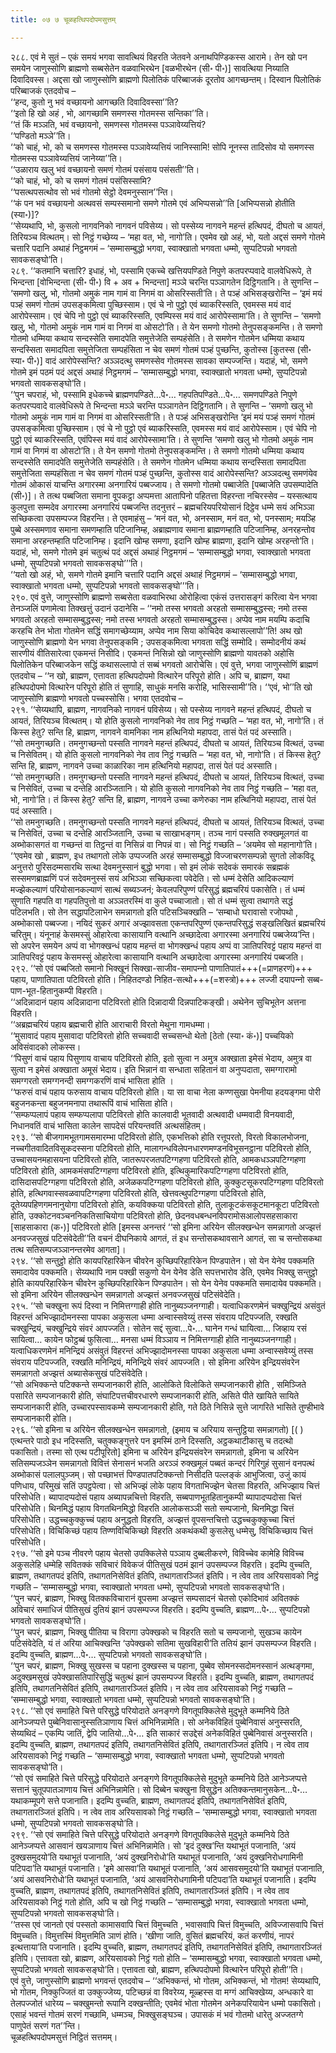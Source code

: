```yaml
---
title: ०७ ७ चूळहत्थिपदोपमसुत्तम्

---
```


२८८. एवं मे सुतं – एकं समयं भगवा सावत्थियं विहरति जेतवने अनाथपिण्डिकस्स आरामे। तेन खो पन समयेन जाणुस्सोणि ब्राह्मणो सब्बसेतेन वळवाभिरथेन [वळभीरथेन (सी॰ पी॰)] सावत्थिया निय्याति दिवादिवस्स। अद्दसा खो जाणुस्सोणि ब्राह्मणो पिलोतिकं परिब्बाजकं दूरतोव आगच्छन्तम्। दिस्वान पिलोतिकं परिब्बाजकं एतदवोच –  
‘‘हन्द, कुतो नु भवं वच्छायनो आगच्छति दिवादिवस्सा’’ति?  
‘‘इतो हि खो अहं , भो, आगच्छामि समणस्स गोतमस्स सन्तिका’’ति।  
‘‘तं किं मञ्ञति, भवं वच्छायनो, समणस्स गोतमस्स पञ्ञावेय्यत्तियं?  
‘‘पण्डितो मञ्ञे’’ति।  
‘‘को चाहं, भो, को च समणस्स गोतमस्स पञ्ञावेय्यत्तियं जानिस्सामि! सोपि नूनस्स तादिसोव यो समणस्स गोतमस्स पञ्ञावेय्यत्तियं जानेय्या’’ति।  
‘‘उळाराय खलु भवं वच्छायनो समणं गोतमं पसंसाय पसंसती’’ति।  
‘‘को चाहं, भो, को च समणं गोतमं पसंसिस्सामि?  
‘‘पसत्थपसत्थोव सो भवं गोतमो सेट्ठो देवमनुस्सान’’न्ति।  
‘‘कं पन भवं वच्छायनो अत्थवसं सम्पस्समानो समणे गोतमे एवं अभिप्पसन्नो’’ति [अभिप्पसन्नो होतीति (स्या॰)]?  
‘‘सेय्यथापि, भो, कुसलो नागवनिको नागवनं पविसेय्य। सो पस्सेय्य नागवने महन्तं हत्थिपदं, दीघतो च आयतं, तिरियञ्च वित्थतम्। सो निट्ठं गच्छेय्य – ‘महा वत, भो, नागो’ति। एवमेव खो अहं, भो, यतो अद्दसं समणे गोतमे चत्तारि पदानि अथाहं निट्ठमगमं – ‘सम्मासम्बुद्धो भगवा, स्वाक्खातो भगवता धम्मो, सुप्पटिपन्नो भगवतो सावकसङ्घो’ति।  
२८९. ‘‘कतमानि चत्तारि? इधाहं, भो, पस्सामि एकच्चे खत्तियपण्डिते निपुणे कतपरप्पवादे वालवेधिरूपे, ते भिन्दन्ता [वोभिन्दन्ता (सी॰ पी॰) वि + अव + भिन्दन्ता] मञ्ञे चरन्ति पञ्ञागतेन दिट्ठिगतानि। ते सुणन्ति – ‘समणो खलु, भो, गोतमो अमुकं नाम गामं वा निगमं वा ओसरिस्सती’ति। ते पञ्हं अभिसङ्खरोन्ति – ‘इमं मयं पञ्हं समणं गोतमं उपसङ्कमित्वा पुच्छिस्साम। एवं चे नो पुट्ठो एवं ब्याकरिस्सति, एवमस्स मयं वादं आरोपेस्साम। एवं चेपि नो पुट्ठो एवं ब्याकरिस्सति, एवम्पिस्स मयं वादं आरोपेस्सामा’ति। ते सुणन्ति – ‘समणो खलु, भो, गोतमो अमुकं नाम गामं वा निगमं वा ओसटो’ति। ते येन समणो गोतमो तेनुपसङ्कमन्ति। ते समणो गोतमो धम्मिया कथाय सन्दस्सेति समादपेति समुत्तेजेति सम्पहंसेति। ते समणेन गोतमेन धम्मिया कथाय सन्दस्सिता समादपिता समुत्तेजिता सम्पहंसिता न चेव समणं गोतमं पञ्हं पुच्छन्ति, कुतोस्स [कुतस्स (सी॰ स्या॰ पी॰)] वादं आरोपेस्सन्ति? अञ्ञदत्थु समणस्सेव गोतमस्स सावका सम्पज्जन्ति। यदाहं, भो, समणे गोतमे इमं पठमं पदं अद्दसं अथाहं निट्ठमगमं – ‘सम्मासम्बुद्धो भगवा, स्वाक्खातो भगवता धम्मो, सुप्पटिपन्नो भगवतो सावकसङ्घो’ति।  
‘‘पुन चपराहं, भो, पस्सामि इधेकच्चे ब्राह्मणपण्डिते…पे॰… गहपतिपण्डिते…पे॰… समणपण्डिते निपुणे कतपरप्पवादे वालवेधिरूपे ते भिन्दन्ता मञ्ञे चरन्ति पञ्ञागतेन दिट्ठिगतानि। ते सुणन्ति – ‘समणो खलु भो गोतमो अमुकं नाम गामं वा निगमं वा ओसरिस्सती’ति। ते पञ्हं अभिसङ्खरोन्ति ‘इमं मयं पञ्हं समणं गोतमं उपसङ्कमित्वा पुच्छिस्साम। एवं चे नो पुट्ठो एवं ब्याकरिस्सति, एवमस्स मयं वादं आरोपेस्साम। एवं चेपि नो पुट्ठो एवं ब्याकरिस्सति, एवंपिस्स मयं वादं आरोपेस्सामा’ति। ते सुणन्ति ‘समणो खलु भो गोतमो अमुकं नाम गामं वा निगमं वा ओसटो’ति। ते येन समणो गोतमो तेनुपसङ्कमन्ति। ते समणो गोतमो धम्मिया कथाय सन्दस्सेति समादपेति समुत्तेजेति सम्पहंसेति। ते समणेन गोतमेन धम्मिया कथाय सन्दस्सिता समादपिता समुत्तेजिता सम्पहंसिता न चेव समणं गोतमं पञ्हं पुच्छन्ति, कुतोस्स वादं आरोपेस्सन्ति? अञ्ञदत्थु समणंयेव गोतमं ओकासं याचन्ति अगारस्मा अनगारियं पब्बज्जाय। ते समणो गोतमो पब्बाजेति [पब्बाजेति उपसम्पादेति (सी॰)]। ते तत्थ पब्बजिता समाना वूपकट्ठा अप्पमत्ता आतापिनो पहितत्ता विहरन्ता नचिरस्सेव – यस्सत्थाय कुलपुत्ता सम्मदेव अगारस्मा अनगारियं पब्बजन्ति तदनुत्तरं – ब्रह्मचरियपरियोसानं दिट्ठेव धम्मे सयं अभिञ्ञा सच्छिकत्वा उपसम्पज्ज विहरन्ति। ते एवमाहंसु – ‘मनं वत, भो, अनस्साम, मनं वत, भो, पनस्साम; मयञ्हि पुब्बे अस्समणाव समाना समणम्हाति पटिजानिम्ह, अब्राह्मणाव समाना ब्राह्मणम्हाति पटिजानिम्ह, अनरहन्तोव समाना अरहन्तम्हाति पटिजानिम्ह। इदानि खोम्ह समणा, इदानि खोम्ह ब्राह्मणा, इदानि खोम्ह अरहन्तो’ति। यदाहं, भो, समणे गोतमे इमं चतुत्थं पदं अद्दसं अथाहं निट्ठमगमं – ‘सम्मासम्बुद्धो भगवा, स्वाक्खातो भगवता धम्मो, सुप्पटिपन्नो भगवतो सावकसङ्घो’’’ति।  
‘‘यतो खो अहं, भो, समणे गोतमे इमानि चत्तारि पदानि अद्दसं अथाहं निट्ठमगमं – ‘सम्मासम्बुद्धो भगवा, स्वाक्खातो भगवता धम्मो, सुप्पटिपन्नो भगवतो सावकसङ्घो’’’ति।  
२९०. एवं वुत्ते, जाणुस्सोणि ब्राह्मणो सब्बसेता वळवाभिरथा ओरोहित्वा एकंसं उत्तरासङ्गं करित्वा येन भगवा तेनञ्जलिं पणामेत्वा तिक्खत्तुं उदानं उदानेसि – ‘‘नमो तस्स भगवतो अरहतो सम्मासम्बुद्धस्स; नमो तस्स भगवतो अरहतो सम्मासम्बुद्धस्स; नमो तस्स भगवतो अरहतो सम्मासम्बुद्धस्स। अप्पेव नाम मयम्पि कदाचि करहचि तेन भोता गोतमेन सद्धिं समागच्छेय्याम, अप्पेव नाम सिया कोचिदेव कथासल्लापो’’ति! अथ खो जाणुस्सोणि ब्राह्मणो येन भगवा तेनुपसङ्कमि ; उपसङ्कमित्वा भगवता सद्धिं सम्मोदि। सम्मोदनीयं कथं सारणीयं वीतिसारेत्वा एकमन्तं निसीदि। एकमन्तं निसिन्नो खो जाणुस्सोणि ब्राह्मणो यावतको अहोसि पिलोतिकेन परिब्बाजकेन सद्धिं कथासल्लापो तं सब्बं भगवतो आरोचेसि। एवं वुत्ते, भगवा जाणुस्सोणिं ब्राह्मणं एतदवोच – ‘‘न खो, ब्राह्मण, एत्तावता हत्थिपदोपमो वित्थारेन परिपूरो होति। अपि च, ब्राह्मण, यथा हत्थिपदोपमो वित्थारेन परिपूरो होति तं सुणाहि, साधुकं मनसि करोहि, भासिस्सामी’’ति। ‘‘एवं, भो’’ति खो जाणुस्सोणि ब्राह्मणो भगवतो पच्चस्सोसि। भगवा एतदवोच –  
२९१. ‘‘सेय्यथापि, ब्राह्मण, नागवनिको नागवनं पविसेय्य। सो पस्सेय्य नागवने महन्तं हत्थिपदं, दीघतो च आयतं, तिरियञ्च वित्थतम्। यो होति कुसलो नागवनिको नेव ताव निट्ठं गच्छति – ‘महा वत, भो, नागो’ति। तं किस्स हेतु? सन्ति हि, ब्राह्मण, नागवने वामनिका नाम हत्थिनियो महापदा, तासं पेतं पदं अस्साति।  
‘‘सो तमनुगच्छति। तमनुगच्छन्तो पस्सति नागवने महन्तं हत्थिपदं, दीघतो च आयतं, तिरियञ्च वित्थतं, उच्चा च निसेवितम्। यो होति कुसलो नागवनिको नेव ताव निट्ठं गच्छति – ‘महा वत, भो, नागो’ति। तं किस्स हेतु? सन्ति हि, ब्राह्मण, नागवने उच्चा काळारिका नाम हत्थिनियो महापदा, तासं पेतं पदं अस्साति।  
‘‘सो तमनुगच्छति। तमनुगच्छन्तो पस्सति नागवने महन्तं हत्थिपदं, दीघतो च आयतं, तिरियञ्च वित्थतं, उच्चा च निसेवितं, उच्चा च दन्तेहि आरञ्जितानि। यो होति कुसलो नागवनिको नेव ताव निट्ठं गच्छति – ‘महा वत, भो, नागो’ति। तं किस्स हेतु? सन्ति हि, ब्राह्मण, नागवने उच्चा कणेरुका नाम हत्थिनियो महापदा, तासं पेतं पदं अस्साति।  
‘‘सो तमनुगच्छति। तमनुगच्छन्तो पस्सति नागवने महन्तं हत्थिपदं, दीघतो च आयतं, तिरियञ्च वित्थतं, उच्चा च निसेवितं, उच्चा च दन्तेहि आरञ्जितानि, उच्चा च साखाभङ्गम्। तञ्च नागं पस्सति रुक्खमूलगतं वा अब्भोकासगतं वा गच्छन्तं वा तिट्ठन्तं वा निसिन्नं वा निपन्नं वा। सो निट्ठं गच्छति – ‘अयमेव सो महानागो’ति।  
‘‘एवमेव खो , ब्राह्मण, इध तथागतो लोके उप्पज्जति अरहं सम्मासम्बुद्धो विज्जाचरणसम्पन्नो सुगतो लोकविदू अनुत्तरो पुरिसदम्मसारथि सत्था देवमनुस्सानं बुद्धो भगवा। सो इमं लोकं सदेवकं समारकं सब्रह्मकं सस्समणब्राह्मणिं पजं सदेवमनुस्सं सयं अभिञ्ञा सच्छिकत्वा पवेदेति। सो धम्मं देसेति आदिकल्याणं मज्झेकल्याणं परियोसानकल्याणं सात्थं सब्यञ्जनं; केवलपरिपुण्णं परिसुद्धं ब्रह्मचरियं पकासेति। तं धम्मं सुणाति गहपति वा गहपतिपुत्तो वा अञ्ञतरस्मिं वा कुले पच्चाजातो। सो तं धम्मं सुत्वा तथागते सद्धं पटिलभति। सो तेन सद्धापटिलाभेन समन्नागतो इति पटिसञ्चिक्खति – ‘सम्बाधो घरावासो रजोपथो , अब्भोकासो पब्बज्जा। नयिदं सुकरं अगारं अज्झावसता एकन्तपरिपुण्णं एकन्तपरिसुद्धं सङ्खलिखितं ब्रह्मचरियं चरितुम्। यंनूनाहं केसमस्सुं ओहारेत्वा कासायानि वत्थानि अच्छादेत्वा अगारस्मा अनगारियं पब्बजेय्य’न्ति। सो अपरेन समयेन अप्पं वा भोगक्खन्धं पहाय महन्तं वा भोगक्खन्धं पहाय अप्पं वा ञातिपरिवट्टं पहाय महन्तं वा ञातिपरिवट्टं पहाय केसमस्सुं ओहारेत्वा कासायानि वत्थानि अच्छादेत्वा अगारस्मा अनगारियं पब्बजति।  
२९२. ‘‘सो एवं पब्बजितो समानो भिक्खूनं सिक्खा-साजीव-समापन्‍नो पाणातिपातं+++(=प्राणहरणं)+++ पहाय, पाणातिपाता पटिविरतो होति। निहितदण्डो निहित-सत्थो+++(=शस्त्रो)+++ लज्‍जी दयापन्‍नो सब्ब-पाण-भूत-हितानुकम्पी विहरति।  
‘‘अदिन्नादानं पहाय अदिन्नादाना पटिविरतो होति दिन्नादायी दिन्नपाटिकङ्खी। अथेनेन सुचिभूतेन अत्तना विहरति।  
‘‘अब्रह्मचरियं पहाय ब्रह्मचारी होति आराचारी विरतो मेथुना गामधम्मा।  
‘‘मुसावादं पहाय मुसावादा पटिविरतो होति सच्चवादी सच्चसन्धो थेतो [ठेतो (स्या॰ कं॰)] पच्चयिको अविसंवादको लोकस्स।  
‘‘पिसुणं वाचं पहाय पिसुणाय वाचाय पटिविरतो होति, इतो सुत्वा न अमुत्र अक्खाता इमेसं भेदाय, अमुत्र वा सुत्वा न इमेसं अक्खाता अमूसं भेदाय। इति भिन्नानं वा सन्धाता सहितानं वा अनुप्पदाता, समग्गारामो समग्गरतो समग्गनन्दी समग्गकरणिं वाचं भासिता होति ।  
‘‘फरुसं वाचं पहाय फरुसाय वाचाय पटिविरतो होति। या सा वाचा नेला कण्णसुखा पेमनीया हदयङ्गमा पोरी बहुजनकन्ता बहुजनमनापा तथारूपिं वाचं भासिता होति।  
‘‘सम्फप्पलापं पहाय सम्फप्पलापा पटिविरतो होति कालवादी भूतवादी अत्थवादी धम्मवादी विनयवादी, निधानवतिं वाचं भासिता कालेन सापदेसं परियन्तवतिं अत्थसंहितम्।  
२९३. ‘‘सो बीजगामभूतगामसमारम्भा पटिविरतो होति, एकभत्तिको होति रत्तूपरतो, विरतो विकालभोजना, नच्चगीतवादितविसूकदस्सना पटिविरतो होति, मालागन्धविलेपनधारणमण्डनविभूसनट्ठाना पटिविरतो होति, उच्चासयनमहासयना पटिविरतो होति, जातरूपरजतपटिग्गहणा पटिविरतो होति, आमकधञ्ञपटिग्गहणा पटिविरतो होति, आमकमंसपटिग्गहणा पटिविरतो होति, इत्थिकुमारिकपटिग्गहणा पटिविरतो होति, दासिदासपटिग्गहणा पटिविरतो होति, अजेळकपटिग्गहणा पटिविरतो होति, कुक्कुटसूकरपटिग्गहणा पटिविरतो होति, हत्थिगवास्सवळवापटिग्गहणा पटिविरतो होति, खेत्तवत्थुपटिग्गहणा पटिविरतो होति, दूतेय्यपहिणगमनानुयोगा पटिविरतो होति, कयविक्कया पटिविरतो होति, तुलाकूटकंसकूटमानकूटा पटिविरतो होति, उक्कोटनवञ्चननिकतिसाचियोगा पटिविरतो होति, छेदनवधबन्धनविपरामोसआलोपसहसाकारा [साहसाकारा (क॰)] पटिविरतो होति [इमस्स अनन्तरं ‘‘सो इमिना अरियेन सीलक्खन्धेन समन्नागतो अज्झत्तं अनवज्जसुखं पटिसंवेदेती’’ति वचनं दीघनिकाये आगतं, तं इध सन्तोसकथावसाने आगतं, सा च सन्तोसकथा तत्थ सतिसम्पजञ्ञानन्तरमेव आगता]।  
२९४. ‘‘सो सन्तुट्ठो होति कायपरिहारिकेन चीवरेन कुच्छिपरिहारिकेन पिण्डपातेन। सो येन येनेव पक्कमति समादायेव पक्कमति। सेय्यथापि नाम पक्खी सकुणो येन येनेव डेति सपत्तभारोव डेति, एवमेव भिक्खु सन्तुट्ठो होति कायपरिहारिकेन चीवरेन कुच्छिपरिहारिकेन पिण्डपातेन। सो येन येनेव पक्कमति समादायेव पक्कमति। सो इमिना अरियेन सीलक्खन्धेन समन्नागतो अज्झत्तं अनवज्जसुखं पटिसंवेदेति।  
२९५. ‘‘सो चक्खुना रूपं दिस्वा न निमित्तग्गाही होति नानुब्यञ्जनग्गाही। यत्वाधिकरणमेनं चक्खुन्द्रियं असंवुतं विहरन्तं अभिज्झादोमनस्सा पापका अकुसला धम्मा अन्वास्सवेय्युं तस्स संवराय पटिपज्जति, रक्खति चक्खुन्द्रियं, चक्खुन्द्रिये संवरं आपज्जति। सोतेन सद्दं सुत्वा…पे॰… घानेन गन्धं घायित्वा… जिव्हाय रसं सायित्वा… कायेन फोट्ठब्बं फुसित्वा… मनसा धम्मं विञ्ञाय न निमित्तग्गाही होति नानुब्यञ्जनग्गाही। यत्वाधिकरणमेनं मनिन्द्रियं असंवुतं विहरन्तं अभिज्झादोमनस्सा पापका अकुसला धम्मा अन्वास्सवेय्युं तस्स संवराय पटिपज्जति, रक्खति मनिन्द्रियं, मनिन्द्रिये संवरं आपज्जति। सो इमिना अरियेन इन्द्रियसंवरेन समन्नागतो अज्झत्तं अब्यासेकसुखं पटिसंवेदेति।  
‘‘सो अभिक्कन्ते पटिक्कन्ते सम्पजानकारी होति, आलोकिते विलोकिते सम्पजानकारी होति , समिञ्जिते पसारिते सम्पजानकारी होति, संघाटिपत्तचीवरधारणे सम्पजानकारी होति, असिते पीते खायिते सायिते सम्पजानकारी होति, उच्चारपस्सावकम्मे सम्पजानकारी होति, गते ठिते निसिन्ने सुत्ते जागरिते भासिते तुण्हीभावे सम्पजानकारी होति।  
२९६. ‘‘सो इमिना च अरियेन सीलक्खन्धेन समन्नागतो, (इमाय च अरियाय सन्तुट्ठिया समन्नागतो) [( ) एत्थन्तरे पाठो इध नदिस्सति, चतुक्कङ्गुत्तरे पन इमस्मिं ठाने दिस्सति, अट्ठकथाटीकासु च तदत्थो पकासितो। तस्मा सो एत्थ पटीपूरितो] इमिना च अरियेन इन्द्रियसंवरेन समन्नागतो, इमिना च अरियेन सतिसम्पजञ्ञेन समन्नागतो विवित्तं सेनासनं भजति अरञ्ञं रुक्खमूलं पब्बतं कन्दरं गिरिगुहं सुसानं वनपत्थं अब्भोकासं पलालपुञ्जम्। सो पच्छाभत्तं पिण्डपातपटिक्कन्तो निसीदति पल्लङ्कं आभुजित्वा, उजुं कायं पणिधाय, परिमुखं सतिं उपट्ठपेत्वा। सो अभिज्झं लोके पहाय विगताभिज्झेन चेतसा विहरति, अभिज्झाय चित्तं परिसोधेति। ब्यापादप्पदोसं पहाय अब्यापन्नचित्तो विहरति, सब्बपाणभूतहितानुकम्पी ब्यापादप्पदोसा चित्तं परिसोधेति। थिनमिद्धं पहाय विगतथिनमिद्धो विहरति आलोकसञ्ञी सतो सम्पजानो, थिनमिद्धा चित्तं परिसोधेति। उद्धच्चकुक्कुच्चं पहाय अनुद्धतो विहरति, अज्झत्तं वूपसन्तचित्तो उद्धच्चकुक्कुच्चा चित्तं परिसोधेति। विचिकिच्छं पहाय तिण्णविचिकिच्छो विहरति अकथंकथी कुसलेसु धम्मेसु, विचिकिच्छाय चित्तं परिसोधेति।  
२९७. ‘‘सो इमे पञ्च नीवरणे पहाय चेतसो उपक्किलेसे पञ्ञाय दुब्बलीकरणे, विविच्चेव कामेहि विविच्च अकुसलेहि धम्मेहि सवितक्कं सविचारं विवेकजं पीतिसुखं पठमं झानं उपसम्पज्ज विहरति। इदम्पि वुच्चति, ब्राह्मण, तथागतपदं इतिपि, तथागतनिसेवितं इतिपि, तथागतारञ्जितं इतिपि। न त्वेव ताव अरियसावको निट्ठं गच्छति – ‘सम्मासम्बुद्धो भगवा, स्वाक्खातो भगवता धम्मो, सुप्पटिपन्नो भगवतो सावकसङ्घो’ति।  
‘‘पुन चपरं, ब्राह्मण, भिक्खु वितक्कविचारानं वूपसमा अज्झत्तं सम्पसादनं चेतसो एकोदिभावं अवितक्कं अविचारं समाधिजं पीतिसुखं दुतियं झानं उपसम्पज्ज विहरति। इदम्पि वुच्चति, ब्राह्मण…पे॰… सुप्पटिपन्नो भगवतो सावकसङ्घो’ति।  
‘‘पुन चपरं, ब्राह्मण, भिक्खु पीतिया च विरागा उपेक्खको च विहरति सतो च सम्पजानो, सुखञ्च कायेन पटिसंवेदेति, यं तं अरिया आचिक्खन्ति ‘उपेक्खको सतिमा सुखविहारी’ति ततियं झानं उपसम्पज्ज विहरति। इदम्पि वुच्चति, ब्राह्मण…पे॰… सुप्पटिपन्नो भगवतो सावकसङ्घो’ति।  
‘‘पुन चपरं, ब्राह्मण, भिक्खु सुखस्स च पहाना दुक्खस्स च पहाना, पुब्बेव सोमनस्सदोमनस्सानं अत्थङ्गमा, अदुक्खमसुखं उपेक्खासतिपारिसुद्धिं चतुत्थं झानं उपसम्पज्ज विहरति। इदम्पि वुच्चति, ब्राह्मण, तथागतपदं इतिपि, तथागतनिसेवितं इतिपि, तथागतारञ्जितं इतिपि। न त्वेव ताव अरियसावको निट्ठं गच्छति – ‘सम्मासम्बुद्धो भगवा, स्वाक्खातो भगवता धम्मो, सुप्पटिपन्नो भगवतो सावकसङ्घो’ति।  
२९८. ‘‘सो एवं समाहिते चित्ते परिसुद्धे परियोदाते अनङ्गणे विगतूपक्किलेसे मुदुभूते कम्मनिये ठिते आनेञ्जप्पत्ते पुब्बेनिवासानुस्सतिञाणाय चित्तं अभिनिन्नामेति। सो अनेकविहितं पुब्बेनिवासं अनुस्सरति, सेय्यथिदं – एकम्पि जातिं, द्वेपि जातियो…पे॰… इति साकारं सउद्देसं अनेकविहितं पुब्बेनिवासं अनुस्सरति। इदम्पि वुच्चति, ब्राह्मण, तथागतपदं इतिपि, तथागतनिसेवितं इतिपि, तथागतारञ्जितं इतिपि। न त्वेव ताव अरियसावको निट्ठं गच्छति – ‘सम्मासम्बुद्धो भगवा, स्वाक्खातो भगवता धम्मो, सुप्पटिपन्नो भगवतो सावकसङ्घो’ति।  
‘‘सो एवं समाहिते चित्ते परिसुद्धे परियोदाते अनङ्गणे विगतूपक्किलेसे मुदुभूते कम्मनिये ठिते आनेञ्जप्पत्ते सत्तानं चुतूपपातञाणाय चित्तं अभिनिन्नामेति। सो दिब्बेन चक्खुना विसुद्धेन अतिक्कन्तमानुसकेन…पे॰… यथाकम्मूपगे सत्ते पजानाति। इदम्पि वुच्चति, ब्राह्मण, तथागतपदं इतिपि, तथागतनिसेवितं इतिपि, तथागतारञ्जितं इतिपि। न त्वेव ताव अरियसावको निट्ठं गच्छति – ‘सम्मासम्बुद्धो भगवा, स्वाक्खातो भगवता धम्मो, सुप्पटिपन्नो भगवतो सावकसङ्घो’ति।  
२९९. ‘‘सो एवं समाहिते चित्ते परिसुद्धे परियोदाते अनङ्गणे विगतूपक्किलेसे मुदुभूते कम्मनिये ठिते आनेञ्जप्पत्ते आसवानं खयञाणाय चित्तं अभिनिन्नामेति। सो ‘इदं दुक्ख’न्ति यथाभूतं पजानाति, ‘अयं दुक्खसमुदयो’ति यथाभूतं पजानाति, ‘अयं दुक्खनिरोधो’ति यथाभूतं पजानाति, ‘अयं दुक्खनिरोधगामिनी पटिपदा’ति यथाभूतं पजानाति। ‘इमे आसवा’ति यथाभूतं पजानाति, ‘अयं आसवसमुदयो’ति यथाभूतं पजानाति, ‘अयं आसवनिरोधो’ति यथाभूतं पजानाति, ‘अयं आसवनिरोधगामिनी पटिपदा’ति यथाभूतं पजानाति। इदम्पि वुच्चति, ब्राह्मण, तथागतपदं इतिपि, तथागतनिसेवितं इतिपि, तथागतारञ्जितं इतिपि। न त्वेव ताव अरियसावको निट्ठं गतो होति, अपि च खो निट्ठं गच्छति – ‘सम्मासम्बुद्धो भगवा, स्वाक्खातो भगवता धम्मो, सुप्पटिपन्नो भगवतो सावकसङ्घो’ति।  
‘‘तस्स एवं जानतो एवं पस्सतो कामासवापि चित्तं विमुच्चति , भवासवापि चित्तं विमुच्चति, अविज्जासवापि चित्तं विमुच्चति। विमुत्तस्मिं विमुत्तमिति ञाणं होति। ‘खीणा जाति, वुसितं ब्रह्मचरियं, कतं करणीयं, नापरं इत्थत्ताया’ति पजानाति। इदम्पि वुच्चति, ब्राह्मण, तथागतपदं इतिपि, तथागतनिसेवितं इतिपि, तथागतारञ्जितं इतिपि। एत्तावता खो, ब्राह्मण, अरियसावको निट्ठं गतो होति – ‘सम्मासम्बुद्धो भगवा, स्वाक्खातो भगवता धम्मो, सुप्पटिपन्नो भगवतो सावकसङ्घो’ति। एत्तावता खो, ब्राह्मण, हत्थिपदोपमो वित्थारेन परिपूरो होती’’ति।  
एवं वुत्ते, जाणुस्सोणि ब्राह्मणो भगवन्तं एतदवोच – ‘‘अभिक्कन्तं, भो गोतम, अभिक्कन्तं, भो गोतम! सेय्यथापि, भो गोतम, निक्कुज्जितं वा उक्कुज्जेय्य, पटिच्छन्नं वा विवरेय्य, मूळ्हस्स वा मग्गं आचिक्खेय्य, अन्धकारे वा तेलपज्जोतं धारेय्य – चक्खुमन्तो रूपानि दक्खन्तीति; एवमेवं भोता गोतमेन अनेकपरियायेन धम्मो पकासितो। एसाहं भवन्तं गोतमं सरणं गच्छामि, धम्मञ्च, भिक्खुसङ्घञ्च। उपासकं मं भवं गोतमो धारेतु अज्जतग्गे पाणुपेतं सरणं गत’’न्ति।  
चूळहत्थिपदोपमसुत्तं निट्ठितं सत्तमम्।  


